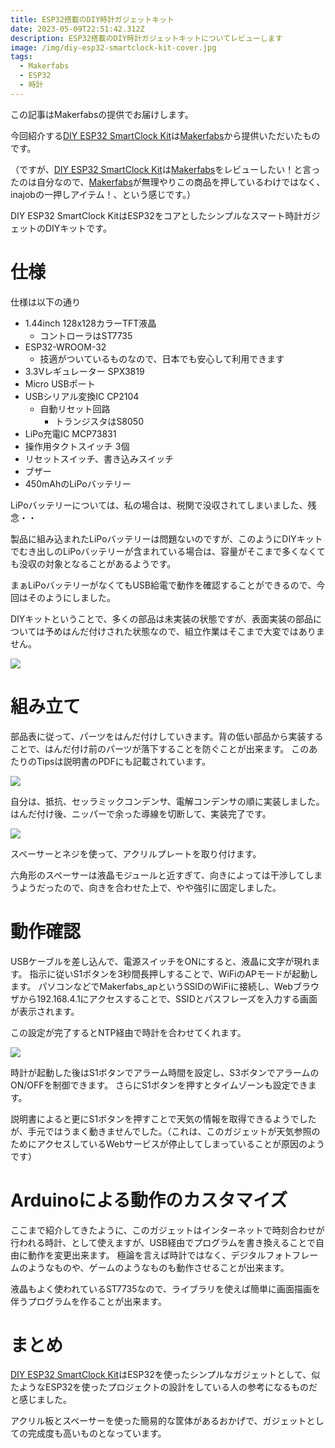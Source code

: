 ```yaml
---
title: ESP32搭載のDIY時計ガジェットキット
date: 2023-05-09T22:51:42.312Z
description: ESP32搭載のDIY時計ガジェットキットについてレビューします
image: /img/diy-esp32-smartclock-kit-cover.jpg
tags:
  - Makerfabs
  - ESP32
  - 時計
---
```

この記事はMakerfabsの提供でお届けします。

今回紹介する[DIY ESP32 SmartClock Kit](https://www.makerfabs.com/diy-esp32-smartclock-kit.html)は[Makerfabs](https://www.makerfabs.com/)から提供いただいたものです。

（ですが、[DIY ESP32 SmartClock Kit](https://www.makerfabs.com/diy-esp32-smartclock-kit.html)は[Makerfabs](https://www.makerfabs.com/)をレビューしたい！と言ったのは自分なので、[Makerfabs](https://www.makerfabs.com/)が無理やりこの商品を押しているわけではなく、inajobの一押しアイテム！、という感じです。）

DIY ESP32 SmartClock KitはESP32をコアとしたシンプルなスマート時計ガジェットのDIYキットです。

# 仕様

仕様は以下の通り

* 1.44inch 128x128カラーTFT液晶
  * コントローラはST7735
* ESP32-WROOM-32
  * 技適がついているものなので、日本でも安心して利用できます
* 3.3Vレギュレーター SPX3819
* Micro USBポート
* USBシリアル変換IC CP2104
  * 自動リセット回路
    * トランジスタはS8050
* LiPo充電IC MCP73831
* 操作用タクトスイッチ 3個
* リセットスイッチ、書き込みスイッチ
* ブザー
* 450mAhのLiPoバッテリー

LiPoバッテリーについては、私の場合は、税関で没収されてしまいました、残念・・

製品に組み込まれたLiPoバッテリーは問題ないのですが、このようにDIYキットでむき出しのLiPoバッテリーが含まれている場合は、容量がそこまで多くなくても没収の対象となることがあるようです。

まぁLiPoバッテリーがなくてもUSB給電で動作を確認することができるので、今回はそのようにしました。

DIYキットということで、多くの部品は未実装の状態ですが、表面実装の部品については予めはんだ付けされた状態なので、組立作業はそこまで大変ではありません。

![](../../img/diy-esp32-smartclock-kit-board.jpg)

# 組み立て

部品表に従って、パーツをはんだ付けしていきます。背の低い部品から実装することで、はんだ付け前のパーツが落下することを防ぐことが出来ます。
このあたりのTipsは説明書のPDFにも記載されています。

![](img/diy-esp32-smartclock-kit-parts.jpg)

自分は、抵抗、セッラミックコンデンサ、電解コンデンサの順に実装しました。
はんだ付け後、ニッパーで余った導線を切断して、実装完了です。

![](../../img/diy-esp32-smartclock-kit-assembled.jpg)


スペーサーとネジを使って、アクリルプレートを取り付けます。

六角形のスペーサーは液晶モジュールと近すぎて、向きによっては干渉してしまうようだったので、向きを合わせた上で、やや強引に固定しました。

# 動作確認

USBケーブルを差し込んで、電源スイッチをONにすると、液晶に文字が現れます。
指示に従いS1ボタンを3秒間長押しすることで、WiFiのAPモードが起動します。
パソコンなどでMakerfabs_apというSSIDのWiFiに接続し、Webブラウザから192.168.4.1にアクセスすることで、SSIDとパスフレーズを入力する画面が表示されます。

この設定が完了するとNTP経由で時計を合わせてくれます。

![](../../img/diy-esp32-smartclock-kit-clock.jpg)


時計が起動した後はS1ボタンでアラーム時間を設定し、S3ボタンでアラームのON/OFFを制御できます。
さらにS1ボタンを押すとタイムゾーンも設定できます。

説明書によると更にS1ボタンを押すことで天気の情報を取得できるようでしたが、手元ではうまく動きませんでした。（これは、このガジェットが天気参照のためにアクセスしているWebサービスが停止してしまっていることが原因のようです）

# Arduinoによる動作のカスタマイズ

ここまで紹介してきたように、このガジェットはインターネットで時刻合わせが行われる時計、として使えますが、USB経由でプログラムを書き換えることで自由に動作を変更出来ます。
極論を言えば時計ではなく、デジタルフォトフレームのようなものや、ゲームのようなものも動作させることが出来ます。

液晶もよく使われているST7735なので、ライブラリを使えば簡単に画面描画を伴うプログラムを作ることが出来ます。

# まとめ

[DIY ESP32 SmartClock Kit](https://www.makerfabs.com/diy-esp32-smartclock-kit.html)はESP32を使ったシンプルなガジェットとして、似たようなESP32を使ったプロジェクトの設計をしている人の参考になるものだと感じました。

アクリル板とスペーサーを使った簡易的な筐体があるおかげで、ガジェットとしての完成度も高いものとなっています。
